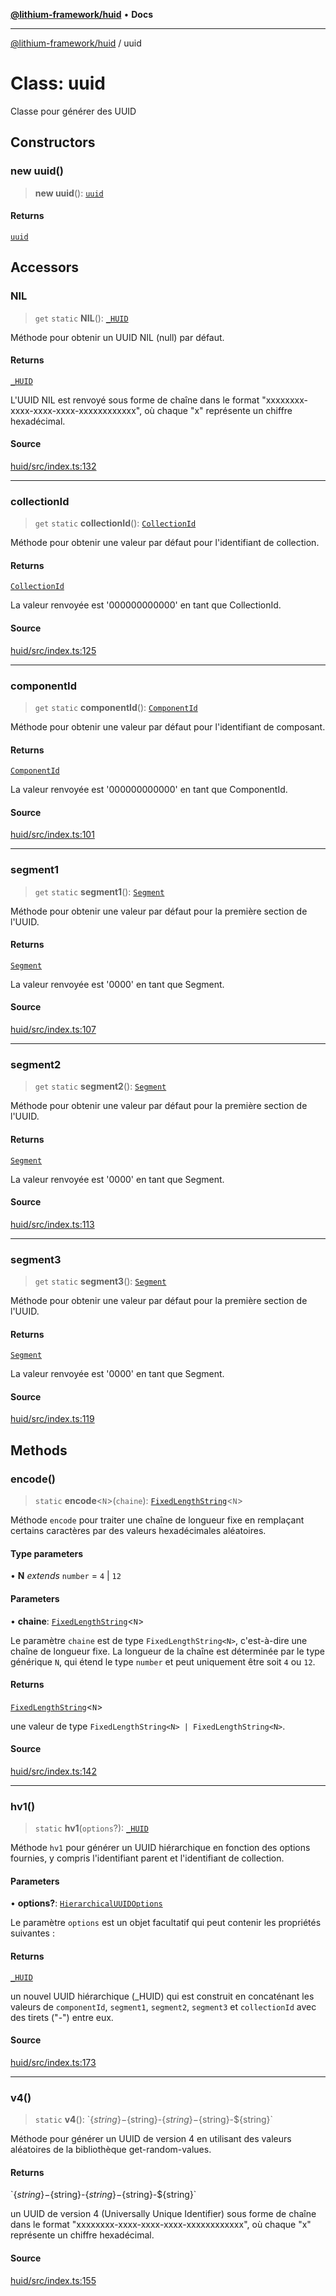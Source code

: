 [**@lithium-framework/huid**](../README.md) • **Docs**

***

[@lithium-framework/huid](../README.md) / uuid

# Class: uuid

Classe pour générer des UUID

## Constructors

### new uuid()

> **new uuid**(): [`uuid`](uuid.md)

#### Returns

[`uuid`](uuid.md)

## Accessors

### NIL

> `get` `static` **NIL**(): [`_HUID`](HUID.md)

Méthode pour obtenir un UUID NIL (null) par défaut.

#### Returns

[`_HUID`](HUID.md)

L'UUID NIL est renvoyé sous forme de chaîne dans le format
"xxxxxxxx-xxxx-xxxx-xxxx-xxxxxxxxxxxx", où chaque "x" représente un chiffre hexadécimal.

#### Source

[huid/src/index.ts:132](https://github.com/lithium-framework/huid/blob/982c2b7791351db64705f59c04989162f73d2765/src/index.ts#L132)

***

### collectionId

> `get` `static` **collectionId**(): [`CollectionId`](../type-aliases/CollectionId.md)

Méthode pour obtenir une valeur par défaut pour l'identifiant de collection.

#### Returns

[`CollectionId`](../type-aliases/CollectionId.md)

La valeur renvoyée est '000000000000' en tant que CollectionId.

#### Source

[huid/src/index.ts:125](https://github.com/lithium-framework/huid/blob/982c2b7791351db64705f59c04989162f73d2765/src/index.ts#L125)

***

### componentId

> `get` `static` **componentId**(): [`ComponentId`](../type-aliases/ComponentId.md)

Méthode pour obtenir une valeur par défaut pour l'identifiant de composant.

#### Returns

[`ComponentId`](../type-aliases/ComponentId.md)

La valeur renvoyée est '000000000000' en tant que ComponentId.

#### Source

[huid/src/index.ts:101](https://github.com/lithium-framework/huid/blob/982c2b7791351db64705f59c04989162f73d2765/src/index.ts#L101)

***

### segment1

> `get` `static` **segment1**(): [`Segment`](../type-aliases/Segment.md)

Méthode pour obtenir une valeur par défaut pour la première section de l'UUID.

#### Returns

[`Segment`](../type-aliases/Segment.md)

La valeur renvoyée est '0000' en tant que Segment.

#### Source

[huid/src/index.ts:107](https://github.com/lithium-framework/huid/blob/982c2b7791351db64705f59c04989162f73d2765/src/index.ts#L107)

***

### segment2

> `get` `static` **segment2**(): [`Segment`](../type-aliases/Segment.md)

Méthode pour obtenir une valeur par défaut pour la première section de l'UUID.

#### Returns

[`Segment`](../type-aliases/Segment.md)

La valeur renvoyée est '0000' en tant que Segment.

#### Source

[huid/src/index.ts:113](https://github.com/lithium-framework/huid/blob/982c2b7791351db64705f59c04989162f73d2765/src/index.ts#L113)

***

### segment3

> `get` `static` **segment3**(): [`Segment`](../type-aliases/Segment.md)

Méthode pour obtenir une valeur par défaut pour la première section de l'UUID.

#### Returns

[`Segment`](../type-aliases/Segment.md)

La valeur renvoyée est '0000' en tant que Segment.

#### Source

[huid/src/index.ts:119](https://github.com/lithium-framework/huid/blob/982c2b7791351db64705f59c04989162f73d2765/src/index.ts#L119)

## Methods

### encode()

> `static` **encode**\<`N`\>(`chaine`): [`FixedLengthString`](../type-aliases/FixedLengthString.md)\<`N`\>

Méthode `encode` pour traiter une chaîne de longueur fixe en remplaçant certains caractères par
des valeurs hexadécimales aléatoires.

#### Type parameters

• **N** *extends* `number` = `4` \| `12`

#### Parameters

• **chaine**: [`FixedLengthString`](../type-aliases/FixedLengthString.md)\<`N`\>

Le paramètre `chaine` est de type `FixedLengthString<N>`, c'est-à-dire une
chaîne de longueur fixe. La longueur de la chaîne est déterminée par le type générique `N`,
qui étend le type `number` et peut uniquement être soit `4` ou `12`.

#### Returns

[`FixedLengthString`](../type-aliases/FixedLengthString.md)\<`N`\>

une valeur de type `FixedLengthString<N> | FixedLengthString<N>`.

#### Source

[huid/src/index.ts:142](https://github.com/lithium-framework/huid/blob/982c2b7791351db64705f59c04989162f73d2765/src/index.ts#L142)

***

### hv1()

> `static` **hv1**(`options`?): [`_HUID`](HUID.md)

Méthode `hv1` pour générer un UUID hiérarchique en fonction des options fournies, y compris
l'identifiant parent et l'identifiant de collection.

#### Parameters

• **options?**: [`HierarchicalUUIDOptions`](../interfaces/HierarchicalUUIDOptions.md)

Le paramètre `options` est un objet facultatif qui
peut contenir les propriétés suivantes :

#### Returns

[`_HUID`](HUID.md)

un nouvel UUID hiérarchique (_HUID) qui est construit en concaténant les valeurs de
`componentId`, `segment1`, `segment2`, `segment3` et `collectionId` avec des tirets ("-") entre eux.

#### Source

[huid/src/index.ts:173](https://github.com/lithium-framework/huid/blob/982c2b7791351db64705f59c04989162f73d2765/src/index.ts#L173)

***

### v4()

> `static` **v4**(): \`$\{string\}-$\{string\}-$\{string\}-$\{string\}-$\{string\}\`

Méthode pour générer un UUID de version 4 en utilisant des valeurs aléatoires de la bibliothèque
get-random-values.

#### Returns

\`$\{string\}-$\{string\}-$\{string\}-$\{string\}-$\{string\}\`

un UUID de version 4 (Universally Unique Identifier) sous forme de chaîne dans le format
"xxxxxxxx-xxxx-xxxx-xxxx-xxxxxxxxxxxx", où chaque "x" représente un chiffre hexadécimal.

#### Source

[huid/src/index.ts:155](https://github.com/lithium-framework/huid/blob/982c2b7791351db64705f59c04989162f73d2765/src/index.ts#L155)
